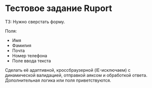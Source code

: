 # Тестовое задание Ruport

ТЗ: Нужно сверстать форму.

Поля:
- Имя
- Фамилия
- Почта
- Номер телефона
- Поле ввода текста

Сделать её адаптивной, кроссбраузерной (IE-исключаем) с динамической валидацией, отправкой аяксом и обработкой ответа. Дополнительная логика или поля приветствуются.
